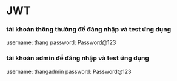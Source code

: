# JWT
### tài khoản thông thường để đăng nhập và test ứng dụng
username: thang
password: Password@123

### tài khoản admin để đăng nhập và test ứng dụng
username: thangadmin
password: Password@123